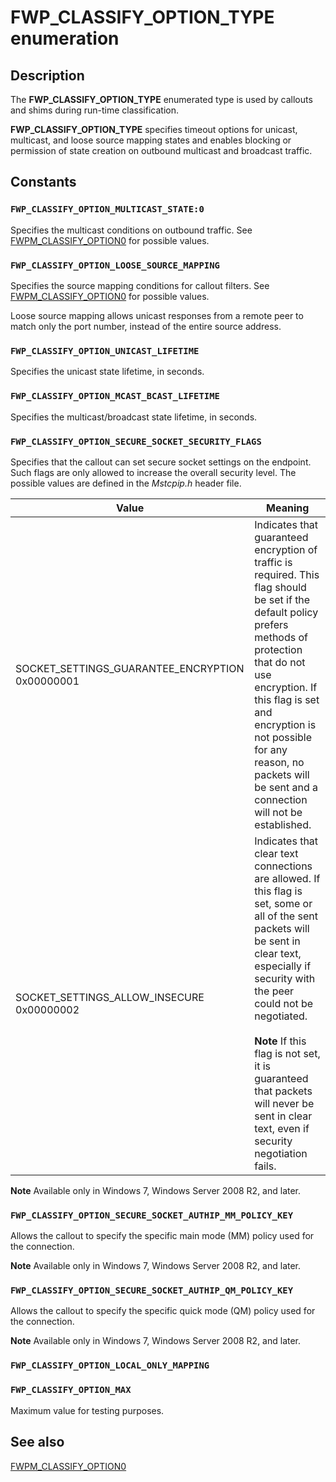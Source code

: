 # FWP_CLASSIFY_OPTION_TYPE enumeration

## Description

The **FWP_CLASSIFY_OPTION_TYPE** enumerated type is used by callouts and shims during run-time classification.

**FWP_CLASSIFY_OPTION_TYPE** specifies timeout options for unicast, multicast, and loose source mapping states and enables blocking or permission of state creation on outbound multicast and broadcast traffic.

## Constants

### `FWP_CLASSIFY_OPTION_MULTICAST_STATE:0`

Specifies the multicast conditions on outbound traffic. See [FWPM_CLASSIFY_OPTION0](https://learn.microsoft.com/windows/desktop/api/fwpmtypes/ns-fwpmtypes-fwpm_classify_option0) for possible values.

### `FWP_CLASSIFY_OPTION_LOOSE_SOURCE_MAPPING`

Specifies the source mapping conditions for callout filters. See [FWPM_CLASSIFY_OPTION0](https://learn.microsoft.com/windows/desktop/api/fwpmtypes/ns-fwpmtypes-fwpm_classify_option0) for possible values.

 Loose source mapping allows unicast responses from a remote peer to match only the port number, instead of the entire source address.

### `FWP_CLASSIFY_OPTION_UNICAST_LIFETIME`

Specifies the unicast state lifetime, in seconds.

### `FWP_CLASSIFY_OPTION_MCAST_BCAST_LIFETIME`

Specifies the multicast/broadcast state lifetime, in seconds.

### `FWP_CLASSIFY_OPTION_SECURE_SOCKET_SECURITY_FLAGS`

Specifies that the callout can set secure socket settings on the endpoint. Such flags are only allowed to increase the overall security level. The possible values are defined in the *Mstcpip.h* header file.

| Value | Meaning |
| --- | --- |
| SOCKET_SETTINGS_GUARANTEE_ENCRYPTION 0x00000001 | Indicates that guaranteed encryption of traffic is required. This flag should be set if the default policy prefers methods of protection that do not use encryption. If this flag is set and encryption is not possible for any reason, no packets will be sent and a connection will not be established. |
| SOCKET_SETTINGS_ALLOW_INSECURE 0x00000002 | Indicates that clear text connections are allowed. If this flag is set, some or all of the sent packets will be sent in clear text, especially if security with the peer could not be negotiated.<br><br>**Note** If this flag is not set, it is guaranteed that packets will never be sent in clear text, even if security negotiation fails. |

**Note** Available only in Windows 7, Windows Server 2008 R2, and later.

### `FWP_CLASSIFY_OPTION_SECURE_SOCKET_AUTHIP_MM_POLICY_KEY`

Allows the callout to specify the specific main mode (MM) policy used for the connection.

**Note** Available only in Windows 7, Windows Server 2008 R2, and later.

### `FWP_CLASSIFY_OPTION_SECURE_SOCKET_AUTHIP_QM_POLICY_KEY`

Allows the callout to specify the specific quick mode (QM) policy used for the connection.

**Note** Available only in Windows 7, Windows Server 2008 R2, and later.

### `FWP_CLASSIFY_OPTION_LOCAL_ONLY_MAPPING`

### `FWP_CLASSIFY_OPTION_MAX`

Maximum value for testing purposes.

## See also

[FWPM_CLASSIFY_OPTION0](https://learn.microsoft.com/windows/desktop/api/fwpmtypes/ns-fwpmtypes-fwpm_classify_option0)